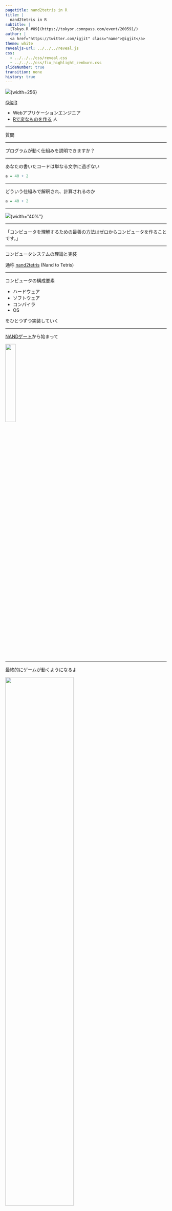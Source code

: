 ```yaml
---
pagetitle: nand2tetris in R
title: |
  nand2tetris in R
subtitle: |
  [Tokyo.R #89](https://tokyor.connpass.com/event/200591/)
author: |
  <a href="https://twitter.com/igjit" class="name">@igjit</a>
theme: white
revealjs-url: ../../../reveal.js
css:
  - ../../../css/reveal.css
  - ../../../css/fix_highlight_zenburn.css
slideNumber: true
transition: none
history: true
---
```


<style type="text/css" rel="stylesheet">
.reveal .bordered-table table td { border: 1px solid; }
.reveal .bordered-table table tbody tr:last-child td { border: 1px solid; }
.reveal .hidden-del del { visibility: hidden; }
</style>

![](https://igjit.github.io/images/avatar.png){width=256}

<a href="https://twitter.com/igjit" class="name">@igjit</a>

- Webアプリケーションエンジニア
- [Rで変なものを作る](https://igjit.github.io/slides/) 人

---

質問

---

プログラムが動く仕組みを説明できますか？

---

あなたの書いたコードは単なる文字に過ぎない

```r
a = 40 + 2
```

---

どういう仕組みで解釈され、計算されるのか

```r
a = 40 + 2
```

---

![](images/nand2tetris.jpg){width="40%"}

<p class="text-small" style="margin-top:0">
<https://www.oreilly.co.jp/books/9784873117126/>
</p>

---

「コンピュータを理解するための最善の方法はゼロからコンピュータを作ることです。」

---

コンピュータシステムの理論と実装

通称 [nand2tetris](https://www.nand2tetris.org/) (Nand to Tetris)

---

コンピュータの構成要素

- ハードウェア
- ソフトウェア
- コンパイラ
- OS

をひとつずつ実装していく

---

[NANDゲート](https://ja.wikipedia.org/wiki/NAND%E3%82%B2%E3%83%BC%E3%83%88)から始まって

<img src="images/nand-symbol.png" style="width:25%; box-shadow:none">

---

最終的にゲームが動くようになるよ

<img src="images/pong.gif" style="width:65%">

<div class="fragment">
<p class="text-muted">
(Nand to Tetrisと言いつつテトリスではない)
</p>
</div>

---

本に登場する階層のうち

<div class="bordered-table" style="font-size: 0.7em; margin-top:2em">

-----------------------
 アプリケーション
 OS
 コンパイラ
 バーチャルマシン
 アセンブラ
 機械語
 ハードウェア
-----------------------

</div>

---

これらをRで実装

<div class="bordered-table hidden-del" style="font-size: 0.7em; margin-top:2em">

-----------------------
 ~~アプリケーション~~
 ~~OS~~
 コンパイラ
 バーチャルマシン
 アセンブラ
 ~~機械語~~
 ~~ハードウェア~~
-----------------------

</div>

---

順に紹介します。

---

## 1. アセンブラ

---

<div class="bordered-table" style="font-size: 0.7em; margin-top:2em">

-----------------------
 アプリケーション
 OS
 コンパイラ
 バーチャルマシン
 **アセンブラ**
 機械語
 ハードウェア
-----------------------

</div>

---

### アセンブラ

アセンブリ言語をバイナリに変換する

---

アセンブリ言語を

```
@2
D=A
@3
D=D+A
@0
M=D
```

---

バイナリに変換

```
0000000000000010
1110110000010000
0000000000000011
1110000010010000
0000000000000000
1110001100001000
```

---

ハードウェアに対する命令なので低水準

```
@2
D=A
@3
D=D+A
@0
M=D
```

<div class="fragment">
ちなみにこれは `2 + 3` を計算するコード
</div>

---

Rによるアセンブラの実装

[assembler](https://github.com/igjit/nand2tetris/tree/master/r/assembler)

---

## 2. バーチャルマシン

---

Virtual Machine (VM)

抽象化されたコンピュータ

---

この本で作るのはVM変換器 (VM translator)

---

VMコードをアセンブリコードに変換する

<div class="bordered-table" style="font-size: 0.7em; margin-top:2em">

-----------------------
 アプリケーション
 OS
 コンパイラ
 **バーチャルマシン**
 アセンブラ
 機械語
 ハードウェア
-----------------------

</div>

---

`2 + 3` を計算するVMコード

```
push constant 2
push constant 3
add
```

<div class="fragment">
アセンブリより読みやすい
</div>

---

### [スタックマシン](https://ja.wikipedia.org/wiki/%E3%82%B9%E3%82%BF%E3%83%83%E3%82%AF%E3%83%9E%E3%82%B7%E3%83%B3) (stack machine)

という計算モデル

---

RによるVM変換器の実装

[vmtranslator](https://github.com/igjit/nand2tetris/tree/master/r/vmtranslator)

---

## 3. コンパイラ

---

<div class="fragment">
高級言語をVMコードに変換する
</div>

<div class="bordered-table" style="font-size: 0.7em; margin-top:2em">

-----------------------
 アプリケーション
 OS
 **コンパイラ**
 バーチャルマシン
 アセンブラ
 機械語
 ハードウェア
-----------------------

</div>

---

Jack言語のコード

```java
class Main {
   function void main() {
      do Output.printString("Hello world!");
      do Output.println();
      return;
   }
}
```

<div class="fragment">
普通に読める
</div>

---

コンパイルの流れ

- 字句解析
- 構文解析
- コード生成

---

### 字句解析

トークンに分割する

---

`a = 40 + 2` をトークンに分割

```r
> jackanalyzer::tokenize("a = 40 + 2")
[[1]]
$identifier
[1] "a"

attr(,"class")
[1] "identifier_token" "token"           

[[2]]
$symbol
[1] "="

attr(,"class")
[1] "symbol_token" "token"       

[[3]]
$int_val
[1] 40

attr(,"class")
[1] "int_const_token" "token"          

[[4]]
$symbol
[1] "+"

attr(,"class")
[1] "symbol_token" "token"       

[[5]]
$int_val
[1] 2

attr(,"class")
[1] "int_const_token" "token"          
```

---

### 構文解析

文法にそって解釈する


---

`a = 40 + 2` の構文木


<img src="../../../2018/12/nrc/images/ast2.svg" style="box-shadow:none">

---

### コード生成

ターゲット言語のコードを生成する

---

<p class="text-muted">
(時間がないので詳細は略)
<p/>

---

RによるJackコンパイラの実装

[jackanalyzer](https://github.com/igjit/nand2tetris/tree/master/r/jackanalyzer)

---

コンパイル結果のVMコードは、[公式サイト](https://www.nand2tetris.org/)で公開されているVMエミュレータで実行できる

<img src="images/ss-vm-emulator.png" style="width:60%; box-shadow:none">

---

*demo*

---

実装にかかった行数

<div class="fragment" style="font-size: 0.8em; margin-top:2em">
|           | 行数|
|:----------|----:|
|アセンブラ |  206|
|VM変換器   |  323|
|コンパイラ |  788|
</div>

---

強力な抽象は実装が大変

<div style="font-size: 0.8em; margin-top:2em">
|           | 行数|
|:----------|----:|
|アセンブラ |  206|
|VM変換器   |  323|
|コンパイラ |  788|
</div>

---

## 実装のこつ

---

### テストを書こう

<img src="../../../2018/12/nrc/images/logo/testthat.png" style="width:25%; box-shadow:none">

---

楽をするためにテストを書く

<div class="fragment">
一度テストを書けばいつでもプロジェクト全体をテストできる
</div>

<div class="fragment">
常に自分の変更に自信が持てるようになる
</div>

---

### パッケージを作ろう

<img src="../../../2018/12/nrc/images/logo/devtools.png" style="width:25%; box-shadow:none">
<img src="../../../2018/12/nrc/images/logo/usethis.png" style="width:25%; box-shadow:none">

---


パッケージにすればコードを楽に再利用できる

<div class="fragment">
自分しか使わないとしてもパッケージにする価値はある
</div>

<div class="fragment">
[devtools](https://devtools.r-lib.org/)でコードのリロード、テスト実行が簡単
</div>

---

namespaceを分離できる

```r
assembler::parse()
vmtranslator::parse()
jackanalyzer::parse()
```

---

[Rパッケージ開発入門](https://www.oreilly.co.jp/books/9784873117591/)を読もう。

原著の第2版が[webで読めるよ](https://r-pkgs.org/index.html)。

---

## まとめ

---

アセンブラ、VM、コンパイラをRで実装した。

---

自分で作ることで

その仕組みを深く理解できる。

---

作る

<div class="fragment">
動かす
</div>

<div class="fragment">
理解する
</div>

---

プログラミングは楽しい！

---

## Enjoy!
